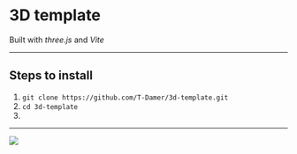# 3D template

Built with _three.js_ and _Vite_

---

## Steps to install

1. `git clone https://github.com/T-Damer/3d-template.git`
2. `cd 3d-template`
3.

---

<a href="https://www.buymeacoffee.com/tdamer"><img src="https://img.buymeacoffee.com/button-api/?text=Support me with a coffee&emoji=☕️&slug=tdamer&button_colour=ffcc33&font_colour=000&font_family=Lato&outline_colour=000&coffee_colour=000"></a>
